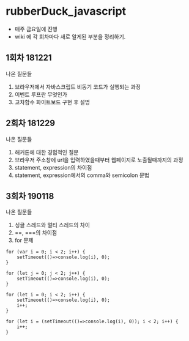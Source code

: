 # rubberDuck_javascript

* 매주 금요일에 진행
* wiki 에 각 회차마다 새로 알게된 부분을 정리하기.

## 1회차 181221

나온 질문들
1. 브라우저에서 자바스크립트 비동기 코드가 실행되는 과정
1. 이벤트 루프란 무엇인가
1. 고차함수 화이트보드 구현 후 설명

## 2회차 181229

나온 질문들
1. 해커톤에 대한 경험적인 질문
1. 브라우저 주소창에 url을 입력하였을때부터 웹페이지로 노출될때까지의 과정
1. statement, expression의 차이점
1. statement, expression에서의 comma와 semicolon 문법

## 3회차 190118

나온 질문들
1. 싱글 스레드와 멀티 스레드의 차이
1. ==, ===의 차이점
1. for 문제
~~~
for (var i = 0; i < 2; i++) {
    setTimeout(()=>console.log(i), 0);
}

for (let j = 0; j < 2; j++) {
    setTimeout(()=>console.log(i), 0);
}

for (let i = 0; i < 2; i++) {
    setTimeout(()=>console.log(i), 0);
    i++;
}

for (let i = (setTimeout(()=>console.log(i), 0)); i < 2; i++) {
    i++;
}
~~~
